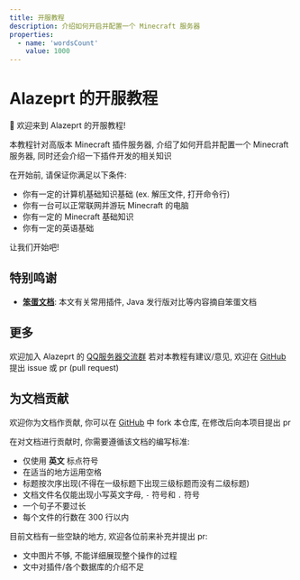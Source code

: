 ```yaml
---
title: 开服教程
description: 介绍如何开启并配置一个 Minecraft 服务器
properties:
  - name: 'wordsCount'
    value: 1000
---
```



# Alazeprt 的开服教程

👏 欢迎来到 Alazeprt 的开服教程!

本教程针对高版本 Minecraft 插件服务器, 介绍了如何开启并配置一个 Minecraft 服务器, 同时还会介绍一下插件开发的相关知识

在开始前, 请保证你满足以下条件:
- 你有一定的计算机基础知识基础 (ex. 解压文件, 打开命令行)
- 你有一台可以正常联网并游玩 Minecraft 的电脑
- 你有一定的 Minecraft 基础知识
- 你有一定的英语基础

让我们开始吧!

## 特别鸣谢

- **[笨蛋文档](https://nitwikit.8aka.cn/)**: 本文有关常用插件, Java 发行版对比等内容摘自笨蛋文档

## 更多

欢迎加入 Alazeprt 的 [QQ服务器交流群](https://qm.qq.com/q/jGROgRUszC)
若对本教程有建议/意见, 欢迎在 [GitHub](https://github.com/alazeprt/mcserver-wiki) 提出 issue 或 pr (pull request)

## 为文档贡献

欢迎你为文档作贡献, 你可以在 [GitHub](https://github.com/alazeprt/mcserver-wiki/fork) 中 fork 本仓库, 在修改后向本项目提出 pr

在对文档进行贡献时, 你需要遵循该文档的编写标准:
- 仅使用 **英文** 标点符号
- 在适当的地方运用空格
- 标题按次序出现(不得在一级标题下出现三级标题而没有二级标题)
- 文档文件名仅能出现小写英文字母, `-` 符号和 `.` 符号
- 一个句子不要过长
- 每个文件的行数在 300 行以内

目前文档有一些空缺的地方, 欢迎各位前来补充并提出 pr:
- 文中图片不够, 不能详细展现整个操作的过程
- 文中对插件/各个数据库的介绍不足